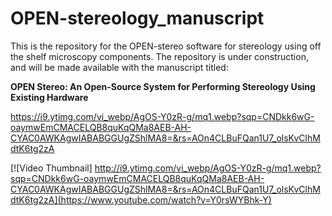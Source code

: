 # OPEN-stereology_manuscript
This is the repository for the OPEN-stereo software for stereology using off the shelf microscopy components.
The repository is under construction, and will be made available with the manuscript titled:

**OPEN Stereo: An Open-Source System for Performing Stereology Using Existing Hardware**

https://i9.ytimg.com/vi_webp/AgOS-Y0zR-g/mq1.webp?sqp=CNDkk6wG-oaymwEmCMACELQB8quKqQMa8AEB-AH-CYAC0AWKAgwIABABGGUgZShlMA8=&rs=AOn4CLBuFQan1U7_olsKvClhMdtK6tg2zA

[![Video Thumbnail] http://i9.ytimg.com/vi_webp/AgOS-Y0zR-g/mq1.webp?sqp=CNDkk6wG-oaymwEmCMACELQB8quKqQMa8AEB-AH-CYAC0AWKAgwIABABGGUgZShlMA8=&rs=AOn4CLBuFQan1U7_olsKvClhMdtK6tg2zA](https://www.youtube.com/watch?v=Y0rsWYBhk-Y)

